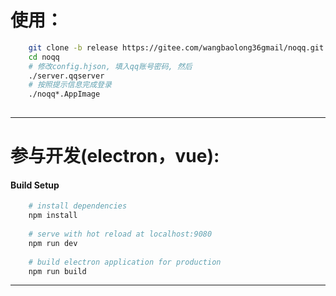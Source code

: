 # 使用：
```bash
    git clone -b release https://gitee.com/wangbaolong36gmail/noqq.git  --dept=1
    cd noqq
    # 修改config.hjson, 填入qq账号密码, 然后
    ./server.qqserver
    # 按照提示信息完成登录
    ./noqq*.AppImage
    

```

---


# 参与开发(electron，vue):

#### Build Setup
``` bash
    # install dependencies
    npm install
    
    # serve with hot reload at localhost:9080
    npm run dev
    
    # build electron application for production
    npm run build


```

---




   
